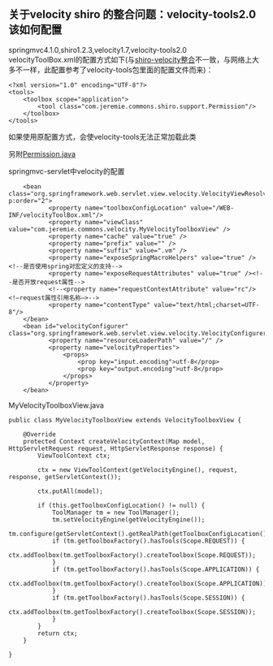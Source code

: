 ## 关于velocity shiro 的整合问题：velocity-tools2.0该如何配置

springmvc4.1.0,shiro1.2.3,velocity1.7,velocity-tools2.0  
velocityToolBox.xml的配置方式如下(与[shiro-velocity整合](https://github.com/eduosi/shiro-velocity-support)不一致，与网络上大多不一样，此配置参考了velocity-tools包里面的配置文件而来)：

```
<?xml version="1.0" encoding="UTF-8"?>
<tools>
    <toolbox scope="application">
        <tool class="com.jeremie.commons.shiro.support.Permission"/>
    </toolbox>
</tools>
```

如果使用原配置方式，会使velocity-tools无法正常加载此类

另附[Permission.java](https://github.com/eduosi/shiro-velocity-support/blob/master/src/main/java/org/apache/shiro/web/support/velocity/Permission.java)

springmvc-servlet中velocity的配置

```
    <bean class="org.springframework.web.servlet.view.velocity.VelocityViewResolver" p:order="2">
           <property name="toolboxConfigLocation" value="/WEB-INF/velocityToolBox.xml"/>
           <property name="viewClass" value="com.jeremie.commons.velocity.MyVelocityToolboxView" />
           <property name="cache" value="true" />
           <property name="prefix" value="" />
           <property name="suffix" value=".vm" />
           <property name="exposeSpringMacroHelpers" value="true" /><!--是否使用spring对宏定义的支持-->
           <property name="exposeRequestAttributes" value="true" /><!--是否开放request属性-->
           <!--<property name="requestContextAttribute" value="rc"/><!–request属性引用名称–>-->
           <property name="contentType" value="text/html;charset=UTF-8"/>
    </bean>
    <bean id="velocityConfigurer" class="org.springframework.web.servlet.view.velocity.VelocityConfigurer">
           <property name="resourceLoaderPath" value="/" />
           <property name="velocityProperties">
               <props>
                   <prop key="input.encoding">utf-8</prop>
                   <prop key="output.encoding">utf-8</prop>
               </props>
           </property>
    </bean>
```

MyVelocityToolboxView.java

```
public class MyVelocityToolboxView extends VelocityToolboxView {

    @Override
    protected Context createVelocityContext(Map model, HttpServletRequest request, HttpServletResponse response) {
        ViewToolContext ctx;

        ctx = new ViewToolContext(getVelocityEngine(), request, response, getServletContext());

        ctx.putAll(model);

        if (this.getToolboxConfigLocation() != null) {
            ToolManager tm = new ToolManager();
            tm.setVelocityEngine(getVelocityEngine());
            tm.configure(getServletContext().getRealPath(getToolboxConfigLocation()));
            if (tm.getToolboxFactory().hasTools(Scope.REQUEST)) {
                ctx.addToolbox(tm.getToolboxFactory().createToolbox(Scope.REQUEST));
            }
            if (tm.getToolboxFactory().hasTools(Scope.APPLICATION)) {
                ctx.addToolbox(tm.getToolboxFactory().createToolbox(Scope.APPLICATION));
            }
            if (tm.getToolboxFactory().hasTools(Scope.SESSION)) {
                ctx.addToolbox(tm.getToolboxFactory().createToolbox(Scope.SESSION));
            }
        }
        return ctx;
    }

}
```